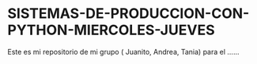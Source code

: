# SISTEMAS-DE-PRODUCCION-CON-PYTHON-MIERCOLES-JUEVES
Este es mi repositorio de mi grupo ( Juanito, Andrea, Tania) para el ......
